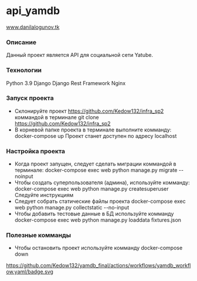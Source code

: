 # api_yamdb
www.danilalogunov.tk
### Описание
Данный проект является API для социальной сети Yatube.
### Технологии
Python 3.9
Django
Django Rest Framework
Nginx
### Запуск проекта
- Склонируйте проект
https://github.com/Kedow132/infra_sp2
коммандой в терминале
git clone https://github.com/Kedow132/infra_sp2
- В корневой папке проекта в терминале выполните комманду:
docker-compose up
Проект станет доступен по адресу
localhost
### Настройка проекта
- Когда проект запущен, следует сделать миграции коммандой в терминале:
docker-compose exec web python manage.py migrate --noinput
- Чтобы создать суперпользователя (админа), используйте комманду:
docker-compose exec web python manage.py createsuperuser
Следуйте инструкциям
- Следует собрать статические файлы проекта
docker-compose exec web python manage.py collectstatic --no-input
- Чтобы добавить тестовые данные в БД используйте комманду
docker-compose exec web python manage.py loaddata fixtures.json
### Полезные комманды
- Чтобы остановить проект используйте комманду
docker-compose down



https://github.com/Kedow132/yamdb_final/actions/workflows/yamdb_workflow.yaml/badge.svg
